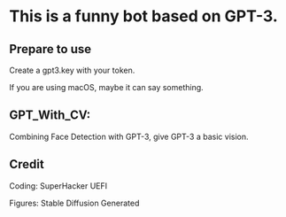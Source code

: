 # This is a funny bot based on GPT-3.

## Prepare to use

Create a gpt3.key with your token.

If you are using macOS, maybe it can say something.

## GPT_With_CV:

Combining Face Detection with GPT-3, give GPT-3 a basic vision.

## Credit

Coding: SuperHacker UEFI

Figures: Stable Diffusion Generated